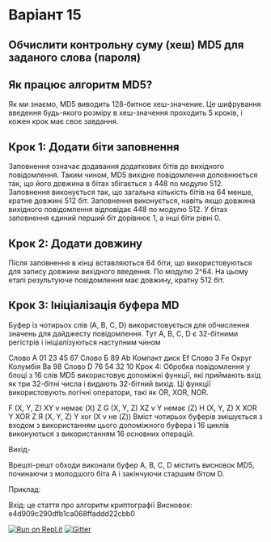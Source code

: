 # Варіант 15
## Обчислити контрольну суму (хеш) MD5 для заданого слова (пароля)

## Як працює алгоритм MD5?
Як ми знаємо, MD5 виводить 128-битное хеш-значение. Це шифрування введення будь-якого розміру в хеш-значення проходить 5 кроків, і кожен крок має своє завдання.

## Крок 1: Додати біти заповнення
Заповнення означає додавання додаткових бітів до вихідного повідомлення. Таким чином, MD5 вихідне повідомлення доповнюється так, що його довжина в бітах збігається з 448 по модулю 512. Заповнення виконується так, що загальна кількість бітів на 64 менше, кратне довжині 512 біт.
Заповнення виконується, навіть якщо довжина вихідного повідомлення відповідає 448 по модулю 512. У бітах заповнення єдиний перший біт дорівнює 1, а інші біти рівні 0.

## Крок 2: Додати довжину
Після заповнення в кінці вставляються 64 біти, що використовуються для запису довжини вихідного введення. По модулю 2^64. На цьому етапі результуюче повідомлення має довжину, кратну 512 біт.

## Крок 3: Ініціалізація буфера MD
Буфер із чотирьох слів (A, B, C, D) використовується для обчислення значень для дайджесту повідомлення. Тут A, B, C, D є 32-бітними регістрів і ініціалізуються наступним чином

Слово А 01 23 45 67
Слово Б 89 Ab Компакт диск Ef
Слово З Fe Округ Колумбія Ba 98
Слово D 76 54 32 10
Крок 4: Обробка повідомлення у блоці з 16 слів
MD5 використовує допоміжні функції, які приймають вхід як три 32-бітні числа і видають 32-бітний вихід. Ці функції використовують логічні оператори, такі як OR, XOR, NOR.

F (X, Y, Z) XY v немає (X) Z
G (X, Y, Z) XZ v Y немає (Z)
H (X, Y, Z) X XOR Y XOR Z
Я (X, Y, Z) Y xor (X v не (Z))
Вміст чотирьох буферів змішується з входом з використанням цього допоміжного буфера і 16 циклів виконуються з використанням 16 основних операцій.

Вихід-

Врешті-решт обходи виконали буфер A, B, C, D містить висновок MD5, починаючи з молодшого біта A і закінчуючи старшим бітом D.

Приклад:

Вхід: це стаття про алгоритм криптографії
Висновок: e4d909c290dfb1ca068ffaddd22cbb0

[![Run on Repl.it](https://repl.it/badge/github/ppc-ntu-khpi/identifiers-types-starter)](https://repl.it/github/ppc-ntu-khpi/identifiers-types-starter) [![Gitter](https://badges.gitter.im/PPC-SE-2020/OOP.svg)](https://gitter.im/PPC-SE-2020/OOP?utm_source=badge&utm_medium=badge&utm_campaign=pr-badge)

